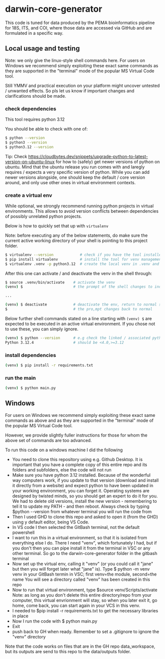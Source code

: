 # darwin-core-generator

This code is tuned for data produced by the PEMA bioinformatics pipeline for 18S, ITS, and COI, where those data are accessed via GitHub and are formulated in a specific way. 

## Local usage and testing

Note: we only give the linux-style shell commands here. For users on Windows we recommend simply exploiting these exact same commands as they are supported in the "terminal" mode of the popular MS Virtual Code tool.

Still YMMV and practical execution on your platform might uncover untested / unwanted effects. So pls let us know if important changes and clarifications should be made.


### check dependencies

This tool requires python 3.12

You should be able to check with one of:

```sh
$ python --version
$ python3 --version
$ python3.12 --version
```

Tip: Check https://cloudbytes.dev/snippets/upgrade-python-to-latest-version-on-ubuntu-linux for how to (safely) get newer versions of python on ubuntu.  Mind that the ubuntu release you run comes with and laregly requires / expects a very specific version of python. While you can add newer versions alongside, one should keep the default / core version around, and only use other ones in virtual environment contexts.

### create a virtual env

While optional, we strongly recommend running python projects in virtual environments. This allows to avoid version conflicts between dependencies of possibly unrelated python projects. 

Below is how to quickly set that up with `virtualenv`

Note: before executing any of the below statements, do make sure the current active working directory of your shell is pointing to this project folder.

```sh
$ virtualenv --version            # check if you have the tool installed
$ pip install virtualenv          # install the tool for venv management
$ virtualenv .venv -p python3.12  # create the local venv in .venv and link it to the python of choice
``` 

After this one can activate / and deactivate the venv in the shell through:

```sh
$ source .venv/bin/activate    # activate the venv
(venv) $                       # the prompt of the shell changes to indicate a venv is active

...

(venv) $ deactivate            # deactivate the env, return to normal shell
$                              # the pro,mpt changes back to normal
```

Below further shell commands stated on a line starting with `(venv) $` are expected to be executed in an active virtual environment.  If you chose not to use these, you can simply ignore.

```sh
(venv) $ python --version      # e.g check the linked / associated python interpreter
Python 3.12.4                  # should be <4.0,>=3.12
```

### install dependencies

```sh
(venv) $ pip install -r requirements.txt
```

### run the main

```sh
(venv) $ python main.py
```

## Windows

For users on Windows we recommend simply exploiting these exact same commands as above and as they are supported in the "terminal" mode of the popular MS Virtual Code tool.

However, we provide slightly fuller instructions for those for whom the above set of commands are too advanced.

To run this code on a windows machine I did the following
* You need to clone this repository using e.g. Github Desktop. It is important that you have a complete copy of this entire repo and its folders and subfolders, else the code will not run
* Make sure you have python 3.12 installed. Because of the wonderful way computers work, if you update to that version (download and install it directly from a website) and expect python to have been updated in your working environment, you can forget it.
   Operating systems are designed by twisted minds, so you should get an expert to do it for you. We had to delete old versions, install the new version - remembering to tell it to update my PATH - and then reboot. 
   Always check by typing $python --version from whatever terminal you will run the code from
* Then I used GHD to clone this repo and asked to open it (from the GHD) using y default editor, being VS Code. 
* In VS code I then selected the GitBash terminal, not the default powershell 
* I want to run this in a virtual environment, so that it is isolated from everything else I do. There I need "venv", which fortunately I had, but if you don't then you can pipe install it from the terminal in VSC or any other terminal. So go to the darwin-core-generator folder in the gitbash terminal
* Now set up the virtual env, calling it "venv" (or you could call it "jane" but then you will forget later what "jane" is). 
   Type $ python -m venv venv 
   in your GitBash termin in VSC; first venv=the module, second=the name
   You will see a directory called "venv" has been created in this repo
* Now to run that virtual environment, type 
   $source venv/Scripts/activate
   Note: as long as you don't delete this entire directory/repo from your computer, this virtual envrionment will stay, so when you later exit it, go home, come back, you can start again in your VCS in this venv. 
* I needed to 
   $pip install -r requirements.txt
   to get the necessary libraries in place
* Now I run the code with 
   $ python main.py
* Exit 
* push back to GH when ready. Remember to set a .gitignore to ignore the "venv" directory 

Note that the code works on files that are in the GH repo data_workspace, but its outputs are send to this repo to the data/outputs folder.





